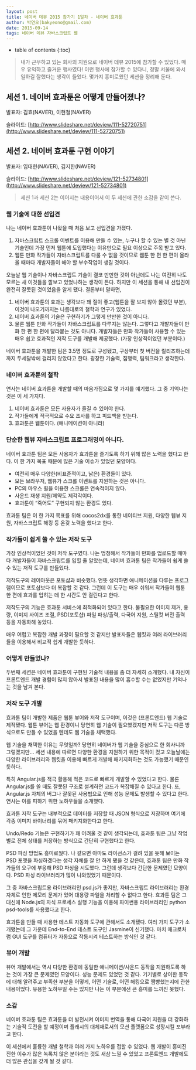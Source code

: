 ```yaml
---
layout: post
title: 네이버 데뷰 2015 참가기 1일차 - 네이버 효과툰
author: 박연오(bakyeono@gmail.com)
date: 2015-09-14
tags: 네이버 데뷰 자바스크립트 웹
---
```

* table of contents
{:toc}

> 내가 근무하고 있는 회사의 지원으로 네이버 데뷰 2015에 참가할 수 있었다. 매우 유익하고 즐거운 행사였다! 이런 행사에 참가할 수 있다니, 정말 서울에 와서 일하길 잘했다는 생각이 들었다. 몇가지 흥미로웠던 세션을 정리해 둔다.

## 세션 1. 네이버 효과툰은 어떻게 만들어졌나?

발표자: 김효(NAVER), 이현철(NAVER)

슬라이드: [http://www.slideshare.net/deview/111-52720751](http://www.slideshare.net/deview/111-52720751)

## 세션 2. 네이버 효과툰 구현 이야기

발표자: 임대현(NAVER), 김지한(NAVER)

슬라이드: [http://www.slideshare.net/deview/121-52734801](http://www.slideshare.net/deview/121-52734801)

> 세션 1과 세션 2는 이어지는 내용이어서 이 두 세션에 관한 소감을 같이 쓴다.

### 웹 기술에 대한 선입견

나는 네이버 효과툰이 나왔을 때 처음 보고 선입견을 가졌다.

1. 자바스크립트 스크롤 이벤트를 이용해 만들 수 있는, 누구나 할 수 있는 별 것 아닌 기술인데 가장 먼저 웹툰에 도입했다는 이유만으로 필요 이상으로 주목 받고 있다.
2. 웹툰 만화 작가들이 자바스크립트를 다룰 수 없을 것이므로 웹툰 한 편 한 편이 올라올 때마다 개발자들이 해야 할 부수작업이 생길 것이다.

오늘날 웹 기술이나 자바스크립트 기술이 결코 만만한 것이 아닌데도 나는 여전히 나도 모르는 새 이것들을 깔보고 있었나하는 생각이 든다. 하지만 이 세션을 통해 내 선입견이 완전히 잘못된 것이었음을 알게 됐다. 결론부터 말하면,

1. 네이버 효과툰의 효과는 생각보다 꽤 질이 좋고(웹툰을 잘 보지 않아 몰랐던 부분), 이것이 나오기까지는 나름대로의 철학과 연구가 있었다.
2. 네이버 효과툰의 기술은 구현하기가 그렇게 만만한 것이 아니다.
3. 물론 웹툰 만화 작가들이 자바스크립트를 다루지는 않는다. 그렇다고 개발자들이 만화 한 편 한 편에 달라붙는 것도 아니다. 개발자들은 만화 작가들이 사용할 수 있는 매우 쉽고 효과적인 저작 도구를 개발해 제공했다. (가장 인상적이었던 부분이다.)

네이버 효과툰을 개발한 팀은 3.5명 정도로 구성됐고, 구상부터 첫 버전을 릴리즈하는데까지 두세달밖에 걸리지 않았다고 한다. 굉장한 기술력, 집행력, 팀워크라고 생각한다.

### 네이버 효과툰의 철학

연사는 네이버 효과툰을 개발할 때의 마음가짐으로 몇 가지를 얘기했다. 그 중 기억나는 것은 이 세 가지다.

1. 네이버 효과툰은 모든 사용자가 즐길 수 있어야 한다.
2. 작가들에게 적극적으로 수요 조사를 하고 피드백을 받는다.
3. 효과툰은 웹툰이다. (애니메이션이 아니라)

### 단순한 웹뷰 자바스크립트 프로그래밍이 아니다.

네이버 효과툰 팀은 모든 사용자가 효과툰을 즐기도록 하기 위해 많은 노력을 했다고 한다. 이 한 가지 목표 때문에 많은 기술 이슈가 있었던 모양이다.

* 여전히 매우 다양한(비표준적이고, 낡은) 환경들이 있다.
* 모든 브라우저, 웹뷰가 스크롤 이벤트를 지원하는 것은 아니다.
* PC의 마우스 휠을 이용한 스크롤은 연속적이지 않다.
* 사운드 재생 지원/제약도 제각각이다.
* 효과툰이 “죽어도” 구현되지 않는 환경도 있다.

효과툰 팀은 이 한 가지 목표를 위해 cocos2dx를 통한 네이티브 지원, 다양한 웹뷰 지원, 자바스크립트 해킹 등 온갖 노력을 했다고 한다.

### 작가들이 쉽게 쓸 수 있는 저작 도구

가장 인상적이었던 것이 저작 도구였다. 나는 멍청해서 작가들이 만화를 업로드할 때마다 개발자들이 자바스크립트를 입힐 줄 알았는데, 네이버 효과툰 팀은 작가들이 쉽게 쓸 수 있는 저작 도구를 만들었다.

저작도구의 레이아웃은 포토샵과 비슷했다. 언뜻 생각하면 애니메이션을 다루는 프로그램이므로 포토샵보다 더 복잡할 것 같다. 그런데 이 도구는 매우 쉬워서 작가들이 웹툰 한 편에 효과를 입히는 데 한 시간도 안 걸린다고 한다.

저작도구의 기능은 효과툰 서비스에 최적화되어 있다고 한다. 불필요한 이미지 제거, 용량, 이미지 사이즈 조절, PSD(포토샵) 파일 파싱/출력, 다국어 지원, 스틸컷 버전 출력 등을 자동화해 놓았다.

매우 어렵고 복잡한 개발 과정이 필요할 것 같지만 발표자들은 웹킷과 여러 라이브러리들을 이용해서 비교적 쉽게 개발한 듯하다.

### 어떻게 만들었나?

두번째 세션은 네이버 효과툰이 구현된 기술적 내용을 좀 더 자세히 소개했다. 내 자신이 프론트엔드 개발 경험이 많지 않아서 발표된 내용을 많이 흡수할 수는 없었지만 기억나는 것을 남겨 본다.

### 저작 도구 개발

효과툰 팀이 개발한 제품은 웹툰 뷰어와 저작 도구이며, 이것은 (프론트엔드) 웹 기술로 제작됐다. 웹툰 뷰어는 웹 환경이니 당연히 웹 기술이 필요했겠지만 저작 도구는 다른 방식으로도 만들 수 있었을 텐데도 웹 기술을 채택했다.

웹 기술을 채택한 이유는 무엇일까? 당연히 네이버가 웹 기술을 중심으로 한 회사니까 그렇겠지만… 세션 내용에 따르면 다양한 환경을 지원하기 위한 목적이 컸고 오늘날에는 다양한 라이브러리와 웹킷을 이용해 빠르게 개발해 패키지화하는 것도 가능했기 때문인 듯하다.

특히 Angular.js를 적극 활용해 적은 코드로 빠르게 개발할 수 있었다고 한다. 물론 Angular.js를 쓸 때도 잘못된 구조로 설계하면 코드가 복잡해질 수 있다고 한다. 또, Angular.js 자체의 버그나 잘못된 사용법으로 인해 성능 문제도 발생할 수 있다고 한다. 연사는 이를 피하기 위한 노하우들을 소개했다.

효과툰 저작 도구는 내부적으로 데이터를 저장할 때 JSON 형식으로 저장하며 여기에 각종 이미지 바이너리를 묶어 패키지화한다고 한다. 

Undo/Redo 기능은 구현하기가 꽤 어려울 것 같이 생각되는데, 효과툰 팀은 그냥 작업별로 전체 상태를 저장하는 방식으로 간단히 구현했다고 한다.

PSD 파싱 방법도 흥미로웠다. 나 같으면 아마도 라이선스가 걸려 있을 듯해 보이는 PSD 포맷을 파싱하겠다는 생각 자체를 잘 안 하게 됐을 것 같은데, 효과툰 팀은 만화 작가들의 요구에 부응해 PSD 파싱을 시도했다. 그런데 생각보다 간단한 문제였던 모양이다. PSD 파싱 라이브러리가 많이 나와있었기 때문이다.

그 중 자바스크립트용 라이브러리인 psd.js가 좋지만, 자바스크립트 라이브러리는 환경 자체로 인한 메모리 문제가 있어 대용량 파일을 처리할 수 없다고 한다. 효과툰 팀은 그 대신에 Node.js의 자식 프로세스 실행 기능을 이용해 파이썬용 라이브러리인 python psd-tools를 사용했다고 한다.

효과툰을 만들 때 사용한 테스트 자동화 도구에 관해서도 소개됐다. 여러 가지 도구가 소개됐는데 그 가운데 End-to-End 테스트 도구인 Jasmine이 신기했다. 마치 매크로처럼 GUI 도구를 컴퓨터가 자동으로 작동시켜 테스트하는 방식인 것 같다.

### 뷰어 개발

뷰어 개발에서는 역시 다양한 환경에 동일한 애니메이션/사운드 동작을 지원하도록 하는 것이 가장 큰 문제였던 모양이다. 성능 문제도 있었던 것 같다. 기기별로 상이한 동작에 대해 알려주고 부족한 부분을 어떻게, 어떤 기술로, 어떤 해킹으로 땜빵했는지에 관한 내용이었다. 유용한 노하우일 수는 있지만 나는 이 부분에선 큰 흥미를 느끼진 못했다.

### 소감

네이버 효과툰 팀은 효과툰을 더 발전시켜 이미지 번역을 통해 다국어 지원을 더 강화하는 기술적 도전을 할 예정이며 플래시의 대체재로서의 모션 플랫폼으로 성장시킬 포부라고 한다.

이 세션에서 훌륭한 개발 철학과 여러 가지 노하우를 접할 수 있었다. 웹 개발이 흥미진진한 이슈가 많은 녹록치 않은 분야라는 것도 새삼 느낄 수 있었고 프론트엔드 개발에도 더 많은 관심을 갖게 될 것 같다.

